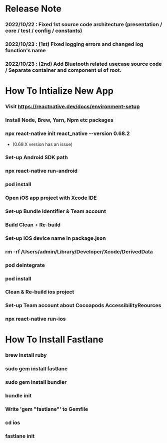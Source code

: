 # Release Note
### 2022/10/22 : Fixed 1st source code architecture (presentation / core / test / config / constants)
### 2022/10/23 : (1st) Fixed logging errors and changed log function's name
### 2022/10/23 : (2nd) Add Bluetooth related usecase source code / Separate container and component ui of root.


# How To Intialize New App

### Visit https://reactnative.dev/docs/environment-setup
### Install Node, Brew, Yarn, Npm etc packages
### npx react-native init react_native --version 0.68.2
- (0.69.X version has an issue)

### Set-up Android SDK path
### npx react-native run-android
### pod install
### Open iOS app project with Xcode IDE
### Set-up Bundle Identifier & Team account
### Build Clean + Re-build
### Set-up iOS device name in package.json
### rm -rf /Users/admin/Library/Developer/Xcode/DerivedData
### pod deintegrate
### pod install
### Clean & Re-build ios project
### Set-up Team account about Cocoapods AccessibilityReources
### npx react-native run-ios


# How To Install Fastlane

### brew install ruby
### sudo gem install fastlane
### sudo gem install bundler
### bundle init
### Write 'gem "fastlane"' to Gemfile
### cd ios
### fastlane init
